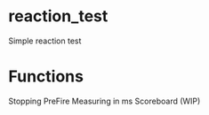 # reaction_test

Simple reaction test

# Functions

Stopping PreFire
Measuring in ms
Scoreboard (WIP)
